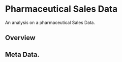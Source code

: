 # Pharmaceutical Sales Data
An analysis on a pharmaceutical Sales Data.

## Overview


## Meta Data.
